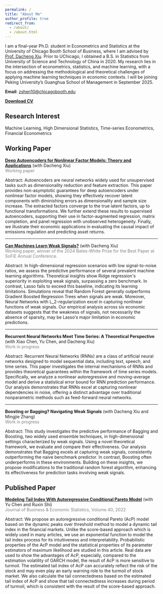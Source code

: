 ```yaml
---
permalink: /
title: "About Me"
author_profile: true
redirect_from: 
  - /about/
  - /about.html
---
```


I am a final-year Ph.D. student in Econometrics and Statistics at the University of Chicago Booth School of Business, where I am advised by [Prof. Dacheng Xiu](https://dachxiu.chicagobooth.edu/). Prior to UChicago, I obtained a B.S. in Statistics from University of Science and Technology of China in 2020. My research lies in the intersection of econometrics, statistics, and machine learning, with a focus on addressing the methodological and theoretical challenges of applying machine learning techniques in economic contexts. I will be joining Peking University’s Guanghua School of Management in September 2025.

**Email**: zshen10@chicagobooth.edu

**[Download CV](_pages/CV.pdf)** 

## Research Interest
Machine Learning, High Dimensional Statistics, Time-series Econometrics, Financial Econometrics

## Working Paper

**[Deep Autoencoders for Nonlinear Factor Models: Theory and Applications](https://papers.ssrn.com/sol3/papers.cfm?abstract_id=5074409)** (with Dacheng Xiu)  
<span style="color:gray;">Working paper</span>

Abstract: Autoencoders are neural networks widely used for unsupervised tasks such as dimensionality reduction and feature extraction. This paper provides non-asymptotic guarantees for deep autoencoders under nonlinear factor models, showing they effectively recover latent components with diminishing errors as dimensionality and sample size increase. The extracted factors converge to the true latent factors, up to functional transformations. We further extend these results to supervised autoencoders, supporting their use in factor-augmented regression, matrix completion,
and panel regression with unobserved heterogeneity. Finally, we illustrate their economic applications in evaluating the causal impact of emissions regulation and predicting asset returns.



---

**[Can Machines Learn Weak Signals?](https://papers.ssrn.com/sol3/papers.cfm?abstract_id=4722678)** (with Dacheng Xiu)  
<span style="color:gray;">Working paper, winner of the 2024 Bates-White Prize for the Best Paper at SoFiE Annual Conference.</span>


Abstract: In high-dimensional regression scenarios with low signal-to-noise ratios, we assess the predictive performance of several prevalent machine learning algorithms. Theoretical insights show Ridge regression's superiority in exploiting weak signals, surpassing a zero benchmark. In contrast, Lasso fails to exceed this baseline, indicating its learning limitations. Simulations reveal that Random Forest generally outperforms Gradient Boosted Regression Trees when signals are weak. Moreover, Neural Networks with L_2-regularization excel in capturing nonlinear functions of 
weak signals. Our empirical analysis across six economic datasets suggests that the weakness of signals, not necessarily the absence of sparsity, may be Lasso's major limitation in economic predictions.

---

**Recurrent Neural Networks Meet Time Series: A Theoretical Perspective** (with Xiao Chen, Yu Chen, and Dacheng Xiu)  
<span style="color:gray;">Work in progress</span>

Abstract: Recurrent Neural Networks (RNNs) are a class of artificial neural networks designed to model sequential data, including text, speech, and time series. This paper investigates the internal mechanisms of RNNs and provides theoretical guarantees within the framework of time series models. Specifically, we analyze a nonlinear autoregressive and moving-average model  and derive a statistical error bound for RNN prediction performance. Our analysis demonstrates that RNNs excel at capturing nonlinear dependencies in noise, offering a distinct advantage over traditional nonparametric methods such as feed-forward neural networks.

---

**Boosting or Bagging? Navigating Weak Signals** (with Dacheng Xiu and Mingjie Zhang)  
<span style="color:gray;">Work in progress</span>

Abstract: This study investigates the predictive performance of Bagging and Boosting, two widely used ensemble techniques, in high-dimensional settings characterized by weak signals. Using a novel theoretical framework, we evaluate and compare their effectiveness. Our analysis demonstrates that Bagging excels at capturing weak signals, consistently outperforming the naive benchmark predictor. In contrast, Boosting often underperforms in these environments. Building on these insights, we propose modifications to the traditional random forest algorithm, enhancing its effectiveness for prediction tasks involving weak signals.

## Published Paper

**[Modeling Tail Index With Autoregressive Conditional Pareto Model](https://www.tandfonline.com/doi/abs/10.1080/07350015.2020.1832504)** (with Yu Chen and Ruxin Shi)  
<span style="color:gray;">Journal of Business & Economic Statistics, Volume 40, 2022</span>

Abstract: We propose an autoregressive conditional Pareto (AcP) model based on the dynamic peaks over threshold method to model a dynamic tail index in the financial markets. Unlike the score-based approach which is widely used in many articles, we use an exponential function to model the tail index process for its intuitiveness and interpretability. Probabilistic properties of the AcP model and the statistical properties of its parameter estimators of maximum likelihood are studied in this article. Real data are used to show the advantages of AcP, especially, compared to the estimation volatility of GARCH model, the result of AcP is more sensitive to turmoil. The estimated tail index of AcP can accurately reflect the risk of the stock and may even play an early warning role to the turmoil of stock market. We also calculate the tail connectedness based on the estimated tail index of AcP and show that tail connectedness increases during period of turmoil, which is consistent with the result of the score-based approach.

